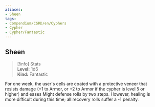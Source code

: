 ```yaml
---
aliases:
- Sheen
tags:
- Compendium/CSRD/en/Cyphers
- Cypher
- Cypher/Fantastic
---
```


  
## Sheen  
>[!info] Stats  
> **Level:** 1d6  
> **Kind:** Fantastic
  
For one week, the user's cells are coated with a protective veneer that resists damage (+1 to Armor, or +2 to Armor if the cypher is level 5 or higher) and eases Might defense rolls by two steps. However, healing is more difficult during this time; all recovery rolls suffer a -1 penalty.